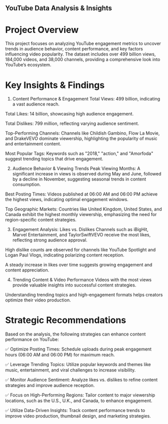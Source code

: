 ## YouTube Data Analysis & Insights
# Project Overview
This project focuses on analyzing YouTube engagement metrics to uncover trends in audience behavior, content performance, and key factors influencing video popularity. 
The dataset includes over 499 billion views, 184,000 videos, and 38,000 channels, providing a comprehensive look into YouTube’s ecosystem.

# Key Insights & Findings
1. Content Performance & Engagement
Total Views: 499 billion, indicating a vast audience reach.

Total Likes: 14 billion, showcasing high audience engagement.

Total Dislikes: 799 million, reflecting varying audience sentiment.

Top-Performing Channels: Channels like Childish Gambino, Flow La Movie, and DrakeVEVO dominate viewership, highlighting the popularity of music and entertainment content.

Most Popular Tags: Keywords such as "2018," "action," and "Amorfoda" suggest trending topics that drive engagement.

2. Audience Behavior & Viewing Trends
Peak Viewing Months: A significant increase in views is observed during May and June, followed by a decline in November, suggesting seasonal trends in content consumption.

Best Posting Times: Videos published at 06:00 AM and 06:00 PM achieve the highest views, indicating optimal engagement windows.

Top Geographic Markets: Countries like United Kingdom, United States, and Canada exhibit the highest monthly viewership, emphasizing the need for region-specific content strategies.

3. Engagement Analysis: Likes vs. Dislikes
Channels such as iBigHit, Marvel Entertainment, and TaylorSwiftVEVO receive the most likes, reflecting strong audience approval.

High dislike counts are observed for channels like YouTube Spotlight and Logan Paul Vlogs, indicating polarizing content reception.

A steady increase in likes over time suggests growing engagement and content appreciation.

4. Trending Content & Video Performance
Videos with the most views provide valuable insights into successful content strategies.

Understanding trending topics and high-engagement formats helps creators optimize their video production.

# Strategic Recommendations
Based on the analysis, the following strategies can enhance content performance on YouTube:

✅ Optimize Posting Times: Schedule uploads during peak engagement hours (06:00 AM and 06:00 PM) for maximum reach.

✅ Leverage Trending Topics: Utilize popular keywords and themes like music, entertainment, and viral challenges to increase visibility.

✅ Monitor Audience Sentiment: Analyze likes vs. dislikes to refine content strategies and improve audience reception.

✅ Focus on High-Performing Regions: Tailor content to major viewership locations, such as the U.S., U.K., and Canada, to enhance engagement.

✅ Utilize Data-Driven Insights: Track content performance trends to improve video production, thumbnail design, and marketing strategies.

